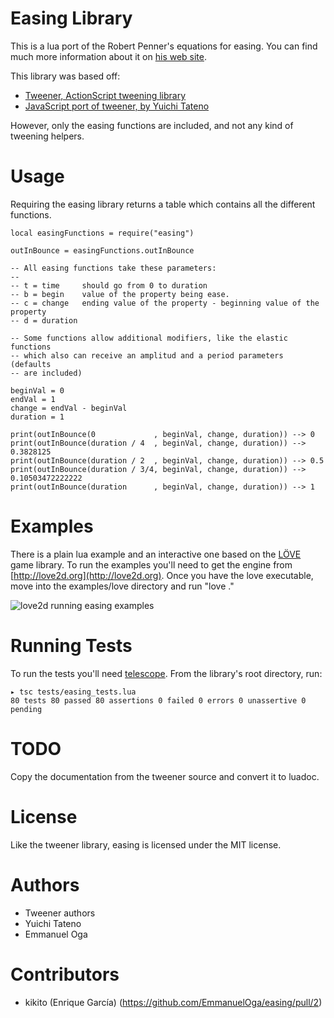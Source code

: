 Easing Library
==============

This is a lua port of the Robert Penner's equations for easing. You can find much
more information about it on [his web site](http://www.robertpenner.com/easing/).

This library was based off:

* [Tweener, ActionScript tweening library](http://code.google.com/p/tweener/)
* [JavaScript port of tweener, by Yuichi Tateno](http://coderepos.org/share/wiki/JSTweener)

However, only the easing functions are included, and not any kind of tweening helpers.

Usage
=====

Requiring the easing library returns a table which contains all the different
functions.

    local easingFunctions = require("easing")

    outInBounce = easingFunctions.outInBounce

    -- All easing functions take these parameters:
    --
    -- t = time     should go from 0 to duration
    -- b = begin    value of the property being ease.
    -- c = change   ending value of the property - beginning value of the property
    -- d = duration

    -- Some functions allow additional modifiers, like the elastic functions
    -- which also can receive an amplitud and a period parameters (defaults
    -- are included)

    beginVal = 0
    endVal = 1
    change = endVal - beginVal
    duration = 1

    print(outInBounce(0             , beginVal, change, duration)) --> 0
    print(outInBounce(duration / 4  , beginVal, change, duration)) --> 0.3828125
    print(outInBounce(duration / 2  , beginVal, change, duration)) --> 0.5
    print(outInBounce(duration / 3/4, beginVal, change, duration)) --> 0.10503472222222
    print(outInBounce(duration      , beginVal, change, duration)) --> 1

Examples
========

There is a plain lua example and an interactive one based on the [LÖVE](http://love2d.org)
game library. To run the examples you'll need to get the engine from
[http://love2d.org](http://love2d.org). Once you have the love executable, move into the
examples/love directory and run "love ."

![love2d running easing examples](https://github.com/EmmanuelOga/easing/raw/master/doc/ease-love.png "easing on love2d")

Running Tests
=============

To run the tests you'll need [telescope](https://github.com/norman/telescope).
From the library's root directory, run:

    ▸ tsc tests/easing_tests.lua
    80 tests 80 passed 80 assertions 0 failed 0 errors 0 unassertive 0 pending

TODO
====

Copy the documentation from the tweener source and convert it to luadoc.

License
=======

Like the tweener library, easing is licensed under the MIT license.

Authors
=======

* Tweener authors
* Yuichi Tateno
* Emmanuel Oga

Contributors
============

* kikito (Enrique García) (https://github.com/EmmanuelOga/easing/pull/2)
